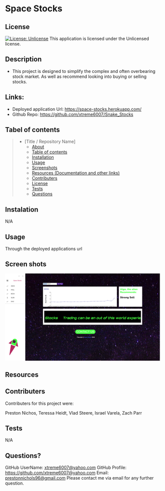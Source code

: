# Space Stocks

  ## License
  [![License: Unlicense](https://img.shields.io/badge/license-Unlicense-blue.svg)](http://unlicense.org/)
  This application is licensed under the Unlicensed license.

  

  ## Description 
  * This project is designed to simplify the complex and often overbearing stock market. As well as recommend looking into buying or selling stocks. 
 



  ## Links:

  * Deployed application Url: https://space-stocks.herokuapp.com/
  * Github Repo: https://github.com/xtreme6007/Snake_Stocks
  
  ## Tabel of contents


> * [Title / Repository Name]
>   * [About](#about)
>   * [Table of contents](#tabel-of-contents)
>   * [Installation](#installation)
>   * [Usage](#usage)
>   * [Screenshots](#sceenshots)
>   * [Resources (Documentation and other links)](#resources)
>   * [Contributers](#contributers)
>   * [License](#license)
>   * [Tests](#tests)
>   * [Questions](#questions)



## Instalation

N/A




## Usage

 Through the deployed applications url





## Screen shots
![screenshot](client/public/assets/SpaceScreen.png)





## Resources




## Contributers
Contributers for this project were:

Preston Nichos, Teressa Heidt, Vlad Steere, Israel Varela, Zach Parr


## Tests

N/A

## Questions?
GitHub UserName: xtreme6007@yahoo.com
GitHub Profile: https://github.com/xtreme6007@yahoo.com
Email: prestonnichols96@gmail.com
Please contact me via email for any further question.



